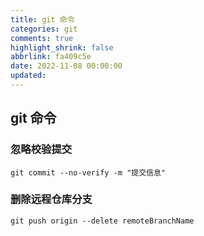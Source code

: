 ```yaml
---
title: git 命令
categories: git
comments: true
highlight_shrink: false
abbrlink: fa409c5e
date: 2022-11-08 00:00:00
updated:
---
```


## git 命令
### 忽略校验提交
```git
git commit --no-verify -m "提交信息"
```
### 删除远程仓库分支
```git
git push origin --delete remoteBranchName
```